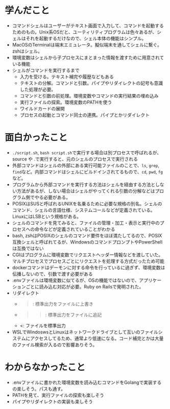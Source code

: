 # 学んだこと
- コマンドシェルはユーザーがテキスト画面で入力して、コマンドを起動するためのもの。Unix系OSだと、ユーティリティプログラムは色々あるが、シェルはそれを起動するだけなので、シェル本体の機能はシンプル。
- MacOSのTerminalは端末エミュレータ。擬似端末を通してシェルに繋ぐ。zshはシェル。
- 環境変数はシェルから子プロセスにまとまった情報を渡すために用意されている機能
- シェルがコマンドを実行するまで
  - 入力を受ける。テキスト補完や履歴などもある
  - テキストの分解。コマンドと引数。パイプやリダイレクトの記号も意識した処理が必要。
  - コマンドと引数の前処理。環境変数やコマンドの実行結果の埋め込み
  - 実行ファイルの探索。環境変数のPATHを使う
  - ワイルドカードの展開
  - プロセスの起動とコマンド同士の連携。パイプとかリダイレクト



# 面白かったこと
- `./script.sh`, `bash script.sh`で実行する場合は別プロセスで呼ばれるが、source や .で実行すると、元のシェルのプロセスで実行される
- 外部コマンドはシェルの外部にある実行可能ファイルのことで、`ls`, `grep`, `find`など。内部コマンドはシェルにビルドインされてるもので、`cd`, `pwd`, `fg`など。
- プログラムから外部コマンドを実行する方法はシェルを経由する方法としない方法があるが、しない場合はシェルがやってくれる引数の分解などはプログラム側でやる必要がある。
- POSIXはSUSと呼ばれるUNIXを名乗るために必要な規格の別名。シェルのコマンド、シェルの言語仕様、システムコールなどが定義されている。LinuxにはLSBという規格がある。
- シェルのコマンドを見てみると、ファイルの管理・加工・表示と実行中のプロセスへの命令などが定義されていることがわかる
- bash, zshはPOSIXのシェルのコマンド要件をほぼ満たしてるので、POSIX互換シェルと呼ばれてるが、WindowsのコマンドプロンプトやPowerShellは互換ではない
- CGIはプログラムに環境変数でリクエストヘッダー情報などを渡していた。マルチプロセスでプロセスごとにリクエストを処理する方式だったため可能
- dockerコマンドはデーモンに対する命令を行っているに過ぎず、環境変数は伝播しないので、引数で渡す必要がある
- .envファイルは環境変数に似てるが、OSの機能ではないので、アプリケーションごとに読み込む対応が必要。Ruby on Railsで発明された。
- リダイレクト
  - > : 標準出力をファイルに上書き
  - >>: 標準出力をファイルに追記
  - <: ファイルを標準出力
- WSLでWindoswsとLinuxはネットワークドライブとして互いのファイルシステムにアクセスしてるため、通常より低速になる。コード補完とかは大量のファイル検索が入るので影響ありそう。

# わからなかったこと
- .envファイルに書かれた環境変数を読み込むコマンドをGolangで実装するの楽しそう。パスも通す。
- PATHを見て、実行ファイルの探索も楽しそう
- パイプやリダイレクトの実装も楽しそう
